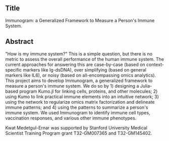 ## Title

Immunogram: a Generalized Framework to Measure a Person's Immune System.

## Abstract

"How is my immune system?" This is a simple question, but there is no metric to assess the overall performance of the human immune system. The current approaches for answering this are case-by-case (based on context-specific markers like Ig-dsDNA), over simplifying (based on general markers like IL6), or noisy (based on all-encompassing omics analytics). This project aims to develop Immunogram, a generalized framework to measure a person's immune system. We do so by 1) designing a Julia-based program Kumo.jl for linking cells, proteins, and other molecules; 2) using Kumo to link practical immune elements into an intuitive network; 3) using the network to regularize omics matrix factorization and delineate immune patterns; and 4) using the patterns to summarize a person's immune system. We used Immunogram to identify immune cell types, vaccination responses, and various other immune phenotypes.

Kwat Medetgul-Ernar was supported by Stanford University Medical Scientist Training Program grant T32-GM007365 and T32-GM145402.
